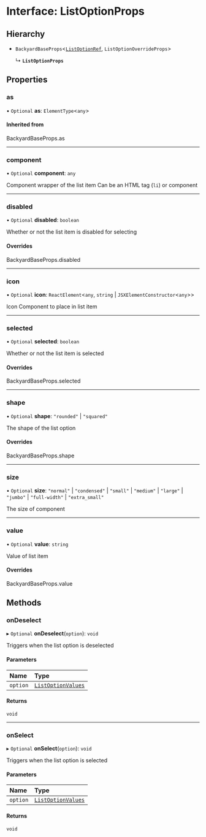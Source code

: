 # Interface: ListOptionProps

## Hierarchy

- `BackyardBaseProps`<[`ListOptionRef`](../README.md#listoptionref), `ListOptionOverrideProps`\>

  ↳ **`ListOptionProps`**

## Properties

### as

• `Optional` **as**: `ElementType`<`any`\>

#### Inherited from

BackyardBaseProps.as

___

### component

• `Optional` **component**: `any`

Component wrapper of the list item
Can be an HTML tag (`li`) or component

___

### disabled

• `Optional` **disabled**: `boolean`

Whether or not the list item is disabled for selecting

#### Overrides

BackyardBaseProps.disabled

___

### icon

• `Optional` **icon**: `ReactElement`<`any`, `string` \| `JSXElementConstructor`<`any`\>\>

Icon Component to place in list item

___

### selected

• `Optional` **selected**: `boolean`

Whether or not the list item is selected

#### Overrides

BackyardBaseProps.selected

___

### shape

• `Optional` **shape**: ``"rounded"`` \| ``"squared"``

The shape of the list option

#### Overrides

BackyardBaseProps.shape

___

### size

• `Optional` **size**: ``"normal"`` \| ``"condensed"`` \| ``"small"`` \| ``"medium"`` \| ``"large"`` \| ``"jumbo"`` \| ``"full-width"`` \| ``"extra_small"``

The size of component

___

### value

• `Optional` **value**: `string`

Value of list item

#### Overrides

BackyardBaseProps.value

## Methods

### onDeselect

▸ `Optional` **onDeselect**(`option`): `void`

Triggers when the list option is deselected

#### Parameters

| Name | Type |
| :------ | :------ |
| `option` | [`ListOptionValues`](ListOptionValues.md) |

#### Returns

`void`

___

### onSelect

▸ `Optional` **onSelect**(`option`): `void`

Triggers when the list option is selected

#### Parameters

| Name | Type |
| :------ | :------ |
| `option` | [`ListOptionValues`](ListOptionValues.md) |

#### Returns

`void`
